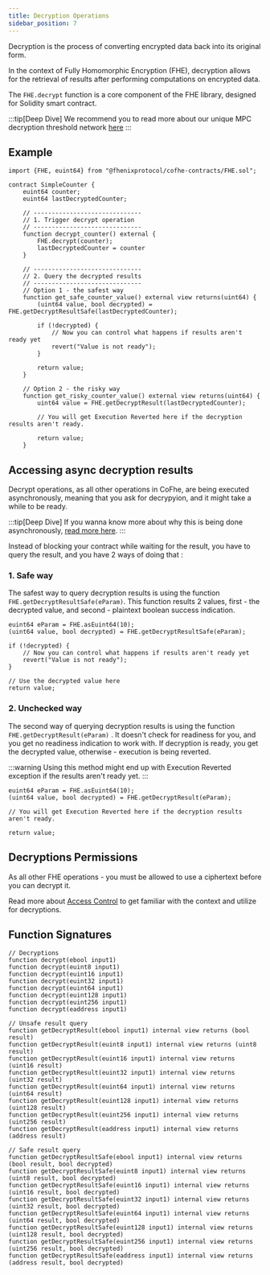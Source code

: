 ```yaml
---
title: Decryption Operations
sidebar_position: 7
---
```


Decryption is the process of converting encrypted data back into its original form.

In the context of Fully Homomorphic Encryption (FHE), decryption allows for the retrieval of results after performing computations on encrypted data.

The `FHE.decrypt` function is a core component of the FHE library, designed for Solidity smart contract.

:::tip[Deep Dive]
We recommend you to read more about our unique MPC decryption threshold network [here](../architecture/internal-utilities/threshold-network.md)
:::

## Example

```sol
import {FHE, euint64} from "@fhenixprotocol/cofhe-contracts/FHE.sol";

contract SimpleCounter {
    euint64 counter;
    euint64 lastDecryptedCounter;
    
    // ------------------------------
    // 1. Trigger decrypt operation
    // ------------------------------
    function decrypt_counter() external {
        FHE.decrypt(counter);
        lastDecryptedCounter = counter
    }

    // ------------------------------
    // 2. Query the decrypted results
    // ------------------------------ 
    // Option 1 - the safest way
    function get_safe_counter_value() external view returns(uint64) {
        (uint64 value, bool decrypted) = FHE.getDecryptResultSafe(lastDecryptedCounter);

        if (!decrypted) {
            // Now you can control what happens if results aren't ready yet
            revert("Value is not ready");
        }

        return value;
    }

    // Option 2 - the risky way
    function get_risky_counter_value() external view returns(uint64) {
        uint64 value = FHE.getDecryptResult(lastDecryptedCounter);
        
        // You will get Execution Reverted here if the decryption results aren't ready.

        return value;
    }
```

## Accessing async decryption results

Decrypt operations, as all other operations in CoFhe, are being executed asynchronously, meaning that you ask for decrypyion, and it might take a while to be ready.

:::tip[Deep Dive]
If you wanna know more about why this is being done asynchronously, [read more here](./data-evaluation.md).
:::

Instead of blocking your contract while waiting for the result, you have to query the result, and you have 2 ways of doing that : 

### 1. Safe way

The safest way to query decryption results is using the function `FHE.getDecryptResultSafe(eParam)`.
This function results 2 values, first - the decrypted value, and second - plaintext boolean success indication. 

```sol
euint64 eParam = FHE.asEuint64(10);
(uint64 value, bool decrypted) = FHE.getDecryptResultSafe(eParam);

if (!decrypted) {
    // Now you can control what happens if results aren't ready yet
    revert("Value is not ready");
}

// Use the decrypted value here
return value;
```

### 2. Unchecked way

The second way of querying decryption results is using the function `FHE.getDecryptResult(eParam)` .
It doesn't check for readiness for you, and you get no readiness indication to work with. If decryption is ready, you get the decrypted value, otherwise - execution is being reverted. 

:::warning
Using this method might end up with Execution Reverted exception if the results aren't ready yet.
:::


```sol
euint64 eParam = FHE.asEuint64(10);
(uint64 value, bool decrypted) = FHE.getDecryptResult(eParam);

// You will get Execution Reverted here if the decryption results aren't ready.

return value;
```

## Decryptions Permissions

As all other FHE operations - you must be allowed to use a ciphertext before you can decrypt it. 

Read more about [Access Control](./acl-mechanism.md) to get familiar with the context and utilize for decryptions.

## Function Signatures

```solidity
// Decryptions
function decrypt(ebool input1)
function decrypt(euint8 input1)
function decrypt(euint16 input1)
function decrypt(euint32 input1)
function decrypt(euint64 input1)
function decrypt(euint128 input1)
function decrypt(euint256 input1)
function decrypt(eaddress input1)

// Unsafe result query
function getDecryptResult(ebool input1) internal view returns (bool result)
function getDecryptResult(euint8 input1) internal view returns (uint8 result)
function getDecryptResult(euint16 input1) internal view returns (uint16 result)
function getDecryptResult(euint32 input1) internal view returns (uint32 result)
function getDecryptResult(euint64 input1) internal view returns (uint64 result)
function getDecryptResult(euint128 input1) internal view returns (uint128 result)
function getDecryptResult(euint256 input1) internal view returns (uint256 result)
function getDecryptResult(eaddress input1) internal view returns (address result)

// Safe result query
function getDecryptResultSafe(ebool input1) internal view returns (bool result, bool decrypted)
function getDecryptResultSafe(euint8 input1) internal view returns (uint8 result, bool decrypted)
function getDecryptResultSafe(euint16 input1) internal view returns (uint16 result, bool decrypted)
function getDecryptResultSafe(euint32 input1) internal view returns (uint32 result, bool decrypted)
function getDecryptResultSafe(euint64 input1) internal view returns (uint64 result, bool decrypted)
function getDecryptResultSafe(euint128 input1) internal view returns (uint128 result, bool decrypted)
function getDecryptResultSafe(euint256 input1) internal view returns (uint256 result, bool decrypted)
function getDecryptResultSafe(eaddress input1) internal view returns (address result, bool decrypted)
```
